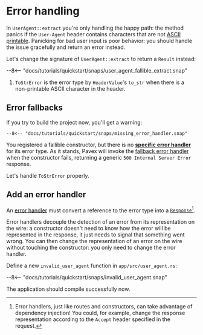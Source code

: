 # Error handling

In `UserAgent::extract` you're only handling the happy path:
the method panics if the `User-Agent` header contains characters that are not [ASCII printable](https://en.wikipedia.org/wiki/ASCII#Printable_character_table).
Panicking for bad user input is poor behavior: you should handle the issue gracefully and return an error instead.

Let's change the signature of `UserAgent::extract` to return a `Result` instead:

--8<-- "docs/tutorials/quickstart/snaps/user_agent_fallible_extract.snap"

1. `ToStrError` is the error type by `HeaderValue`'s `to_str` when there is a non-printable ASCII character in the header.

## Error fallbacks

If you try to build the project now, you'll get a warning:

```ansi-color
--8<-- "docs/tutorials/quickstart/snaps/missing_error_handler.snap"
```

You registered a fallible constructor, but there is no [**specific error handler**][error_handler] for its error type.
As it stands, Pavex will invoke the [fallback error handler](/guide/errors/error_handlers.md#fallback-error-handler) when
the constructor fails, returning a generic `500 Internal Server Error` response.

Let's handle `ToStrError` properly.

## Add an error handler

An [error handler][error_handler] must convert a reference to the error type into a [`Response`][Response][^dependency_injection].

Error handlers decouple the detection of an error from its representation on the wire: a constructor doesn't need to know how the
error will be represented in the response, it just needs to signal that something went wrong.
You can then change the representation of an error on the wire without touching the constructor: you only need to change
the error handler.

Define a new `invalid_user_agent` function in `app/src/user_agent.rs`:

--8<-- "docs/tutorials/quickstart/snaps/invalid_user_agent.snap"

The application should compile successfully now.

[Blueprint]: /api_reference/pavex/struct.Blueprint.html
[Response]: /api_reference/pavex/response/struct.Response.html
[error_handler]: /guide/errors/error_handlers.md

[^dependency_injection]: Error handlers, just like routes and constructors, can take advantage of dependency injection!
    You could, for example, change the response representation according to the `Accept` header specified in the request.
